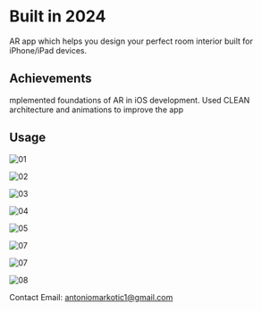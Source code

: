 # Built in 2024

AR app which helps you design your perfect room interior built for iPhone/iPad devices.

## Achievements

mplemented foundations of AR in iOS development. Used CLEAN architecture and animations to improve the app

## Usage

![01](https://github.com/amarkotic/RoomDecor/assets/40775323/4a683c5c-cc0a-4910-8792-cc60b18577ee)

![02](https://github.com/amarkotic/RoomDecor/assets/40775323/14c1e635-bd9e-48e6-9423-a20a4d490bc6)

![03](https://github.com/amarkotic/RoomDecor/assets/40775323/2d11a719-5df2-4ac2-ae19-4767874d58c7)

![04](https://github.com/amarkotic/RoomDecor/assets/40775323/ee551b51-bf8b-45e2-90cc-43aa642de586)

![05](https://github.com/amarkotic/RoomDecor/assets/40775323/ca9570bd-5bfc-4b36-b3cd-b85ade84b2a5)

![07](https://github.com/amarkotic/RoomDecor/assets/40775323/98ce5d42-f1fc-43be-9284-eaf88090c761)

![07](https://github.com/amarkotic/RoomDecor/assets/40775323/ef87bd5a-e575-475a-a61b-01848e97e62c)

![08](https://github.com/amarkotic/RoomDecor/assets/40775323/fcef5b35-13ff-4b45-9449-5afd996190ea)


Contact Email: antoniomarkotic1@gmail.com
